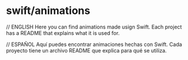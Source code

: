 # swift/animations

// ENGLISH
Here you can find animations made usign Swift.
Each project has a README that explains what it is used for.

// ESPAÑOL
Aquí puedes encontrar animaciones hechas con Swift. 
Cada proyecto tiene un archivo README que explica para qué se utiliza.

